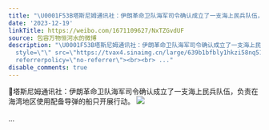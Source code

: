 ```yaml
---
title: "\U0001F53B塔斯尼姆通讯社：伊朗革命卫队海军司令确认成立了一支海上民兵队伍，负责在海湾地区使用配备导弹的船只开展行动。 [图片]"
date: '2023-12-19'
linkTitle: https://weibo.com/1671109627/NxTZGvdUF
source: 包容万物恒河水的微博
description: "\U0001F53B塔斯尼姆通讯社：伊朗革命卫队海军司令确认成立了一支海上民兵队伍，负责在海湾地区使用配备导弹的船只开展行动。 <img
  style=\"\" src=\"https://tvax4.sinaimg.cn/large/639b1bfbly1hkzi58nq51j20by02q751.jpg\"
  referrerpolicy=\"no-referrer\"><br><br> ..."
disable_comments: true
---
```

🔻塔斯尼姆通讯社：伊朗革命卫队海军司令确认成立了一支海上民兵队伍，负责在海湾地区使用配备导弹的船只开展行动。 <img style="" src="https://tvax4.sinaimg.cn/large/639b1bfbly1hkzi58nq51j20by02q751.jpg" referrerpolicy="no-referrer"><br><br> ...